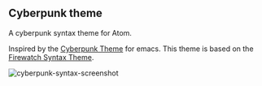 ## Cyberpunk theme

A cyberpunk syntax theme for Atom.

Inspired by the [Cyberpunk Theme](https://github.com/n3mo/cyberpunk-theme.el) for emacs. This theme is based on the [Firewatch Syntax Theme](https://atom.io/themes/firewatch-syntax).

![cyberpunk-syntax-screenshot](https://user-images.githubusercontent.com/5700795/32986426-1e8de936-ccc9-11e7-87a0-867de7910f13.png)
